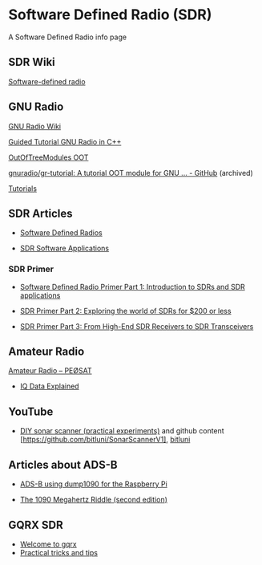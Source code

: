 # Software Defined Radio (SDR)

A Software Defined Radio info page

## SDR Wiki

[Software-defined radio](https://en.wikipedia.org/wiki/Software-defined_radio)

## GNU Radio

[GNU Radio Wiki](https://wiki.gnuradio.org/index.php/Main_Page)

[Guided Tutorial GNU Radio in C++](https://wiki.gnuradio.org/index.php/Guided_Tutorial_GNU_Radio_in_C%2B%2B)

[OutOfTreeModules OOT](https://wiki.gnuradio.org/index.php/OutOfTreeModules)

[gnuradio/gr-tutorial: A tutorial OOT module for GNU ... - GitHub](https://github.com/gnuradio/gr-tutorial) (archived)

[Tutorials](https://wiki.gnuradio.org/index.php/Tutorials)

## SDR Articles

* [Software Defined Radios](https://wiki.radioreference.com/index.php/Software_Defined_Radios)

* [SDR Software Applications](https://wiki.radioreference.com/index.php/SDR_Software_Applications)

### SDR Primer

* [Software Defined Radio Primer Part 1: Introduction to SDRs and SDR applications](https://swling.com/blog/2018/09/software-defined-radio-primer-part-1-introduction-to-sdrs-and-sdr-applications/)

* [SDR Primer Part 2: Exploring the world of SDRs for $200 or less](https://swling.com/blog/2018/10/sdr-primer-part-2-exploring-the-world-of-sdrs-for-200-or-less/)

* [SDR Primer Part 3: From High-End SDR Receivers to SDR Transceivers](https://swling.com/blog/2018/11/sdr-primer-part-3-from-high-end-sdr-receivers-to-sdr-transceivers/)

## Amateur Radio

[Amateur Radio – PEØSAT](https://www.pe0sat.vgnet.nl/)

* [IQ Data Explained](https://www.pe0sat.vgnet.nl/sdr/iq-data-explained/)

## YouTube

* [DIY sonar scanner (practical experiments)](https://www.youtube.com/watch?v=z4uxC7ISd-c) and github content [https://github.com/bitluni/SonarScannerV1], [bitluni](https://github.com/bitluni)

## Articles about ADS-B

* [ADS-B using dump1090 for the Raspberry Pi](http://www.satsignal.eu/raspberry-pi/dump1090.html)

* [The 1090 Megahertz Riddle (second edition)](https://mode-s.org/decode/misc/ack.html)

## GQRX SDR

* [Welcome to gqrx](https://gqrx.dk/)
* [Practical tricks and tips](https://gqrx.dk/doc/practical-tricks-and-tips#more-229)
